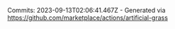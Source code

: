Commits: 2023-09-13T02:06:41.467Z - Generated via https://github.com/marketplace/actions/artificial-grass
<br>
